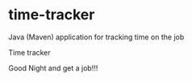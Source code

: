 # time-tracker
Java (Maven) application for tracking time on the job

Time tracker

Good Night and get a job!!!
